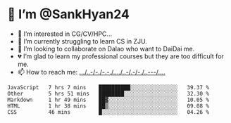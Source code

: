 # 👋 I’m @SankHyan24
- 👀 I’m interested in CG/CV/HPC...
- 🌱 I’m currently struggling to learn CS in ZJU.
- 💞️ I’m looking to collaborate on Dalao who want to DaiDai me.
- 💔 I’m glad to learn my professional courses but they are too difficult for me.
- 📫 How to reach me: [.../..-/-./-.-./..../..-/.-/-./..---/....](mailto:sunchuan24@gmail.com)

<!---
SankHyan24/SankHyan24 is a ✨ special ✨ repository because its `README.md` (this file) appears on your GitHub profile.
You can click the Preview link to take a look at your changes.
--->
<!--START_SECTION:waka-->
```text
JavaScript   7 hrs 7 mins    ██████████░░░░░░░░░░░░░░░   39.37 % 
Other        5 hrs 51 mins   ████████░░░░░░░░░░░░░░░░░   32.30 % 
Markdown     1 hr 49 mins    ██▓░░░░░░░░░░░░░░░░░░░░░░   10.05 % 
HTML         1 hr 38 mins    ██▒░░░░░░░░░░░░░░░░░░░░░░   09.08 % 
CSS          46 mins         █░░░░░░░░░░░░░░░░░░░░░░░░   04.26 % 
```
<!--END_SECTION:waka-->
